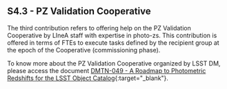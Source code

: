## S4.3 - PZ Validation Cooperative

The third contribution refers to offering help on the PZ Validation Cooperative by LIneA staff with expertise in photo-zs. This contribution is offered in terms of FTEs to execute tasks defined by the recipient group at the epoch of the Cooperative (commissioning phase). 

To know more about the PZ Validation Cooperative organized by LSST DM, please access the document [DMTN-049 - A Roadmap to Photometric Redshifts for the LSST Object Catalog](https://dmtn-049.lsst.io/){:target="_blank"}. 
